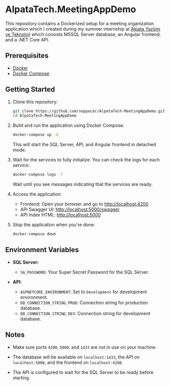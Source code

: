 # AlpataTech.MeetingAppDemo
This repository contains a Dockerized setup for a meeting organization application which I created during my summer internship at [Alpata Yazılım ve Teknoloji](https://www.linkedin.com/company/alpatateknoloji) which consists MSSQL Server database, an Angular frontend, and a .NET Core API.

## Prerequisites

- [Docker](https://docs.docker.com/get-docker/)
- [Docker Compose](https://docs.docker.com/compose/install/)

## Getting Started

1. Clone this repository:

    ```bash
    git clone https://github.com/seppacar/AlpataTech-MeetingAppDemo.git
    cd AlpataTech-MeetingAppDemo
    ```

2. Build and run the application using Docker Compose:

    ```bash
    docker-compose up -d
    ```

    This will start the SQL Server, API, and Angular frontend in detached mode.

3. Wait for the services to fully initialize. You can check the logs for each service:

    ```bash
    docker-compose logs -f
    ```

    Wait until you see messages indicating that the services are ready.

4. Access the application:

    - Frontend: Open your browser and go to [http://localhost:4200](http://localhost:4200)
    - API Swagger UI: [http://localhost:5000/swagger](http://localhost:5000/swagger)
    - API Index HTML: [http://localhost:5000](http://localhost:5000)

5. Stop the application when you're done:

    ```bash
    docker-compose down
    ```

## Environment Variables

- **SQL Server:**
  - `SA_PASSWORD`: Your Super Secret Password for the SQL Server.

- **API:**
  - `ASPNETCORE_ENVIRONMENT`: Set to `Development` for development environment.
  - `DB_CONNECTION_STRING_PROD`: Connection string for production database.
  - `DB_CONNECTION_STRING_DEV`: Connection string for development database.

## Notes

- Make sure ports `4200`, `5000`, and `1433` are not in use on your machine.

- The database will be available on `localhost:1433`, the API on `localhost:5000`, and the frontend on `localhost:4200`.

- The API is configured to wait for the SQL Server to be ready before starting.
